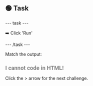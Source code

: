 <h2 class="c-project-heading--task">🟢 Task</h2>

--- task ---

➡️ Click 'Run' 

--- /task ---

Match the output:

<h1 style="color: grey; 
          font-size: 18px; 
          font-family: Roboto;">
    I cannot code in HTML!
</h1>
    
Click the > arrow for the next challenge.
